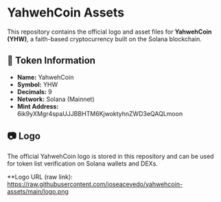 # YahwehCoin Assets

This repository contains the official logo and asset files for **YahwehCoin (YHW)**, a faith-based cryptocurrency built on the Solana blockchain.  

## 📌 Token Information
- **Name:** YahwehCoin  
- **Symbol:** YHW  
- **Decimals:** 9  
- **Network:** Solana (Mainnet)  
- **Mint Address:**   6ik9yXMgr4spaUJJBBHTM6KjwoktyhnZWD3eQAQLmoon

## 📷 Logo
The official YahwehCoin logo is stored in this repository and can be used for token list verification on Solana wallets and DEXs.  

**Logo URL (raw link):  https://raw.githubusercontent.com/joseacevedo/yahwehcoin-assets/main/logo.png
 
